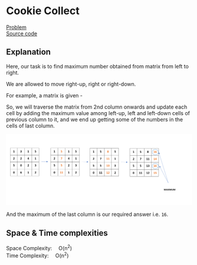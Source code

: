 # Cookie Collect

[Problem](https://github.com/dscnsec/DSC-NSEC-Algorithms/blob/master/7.%20Dynamic%20Programming/cookie_collect/cookie_collect.md)  
[Source code](https://github.com/dscnsec/DSC-NSEC-Algorithms/blob/master/7.%20Dynamic%20Programming/cookie_collect/%5BCPP%5Dcookie_collect_csubhradipta.cpp)

## Explanation

Here, our task is to find maximum number obtained from matrix from left to right.

We are allowed to move right-up, right or right-down.  

For example, a matrix is given - 

So, we will traverse the matrix from 2nd column onwards and update each cell by adding the maximum value among left-up, left and left-down cells of previous column to it, and we end up getting some of the numbers in the cells of last column.

![cookie](images/cookie.png)

And the maximum of the last column is our required answer i.e. `16`.


## Space & Time complexities

Space Complexity:  O(n<sup>2</sup>)  
Time Complexity:  O(n<sup>2</sup>)